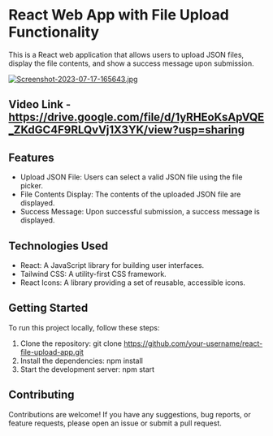 # React Web App with File Upload Functionality

This is a React web application that allows users to upload JSON files, display the file contents, and show a success message upon submission.

[![Screenshot-2023-07-17-165643.jpg](https://i.postimg.cc/3wvSpc0b/Screenshot-2023-07-17-165643.jpg)](https://postimg.cc/XZnk6x8w)

## Video Link  - https://drive.google.com/file/d/1yRHEoKsApVQE_ZKdGC4F9RLQvVj1X3YK/view?usp=sharing

## Features

- Upload JSON File: Users can select a valid JSON file using the file picker.
- File Contents Display: The contents of the uploaded JSON file are displayed.
- Success Message: Upon successful submission, a success message is displayed.

## Technologies Used

- React: A JavaScript library for building user interfaces.
- Tailwind CSS: A utility-first CSS framework.
- React Icons: A library providing a set of reusable, accessible icons.

## Getting Started

To run this project locally, follow these steps:

1. Clone the repository: git clone https://github.com/your-username/react-file-upload-app.git
2. Install the dependencies: npm install
3. Start the development server: npm start

## Contributing
Contributions are welcome! If you have any suggestions, bug reports, or feature requests, please open an issue or submit a pull request.
